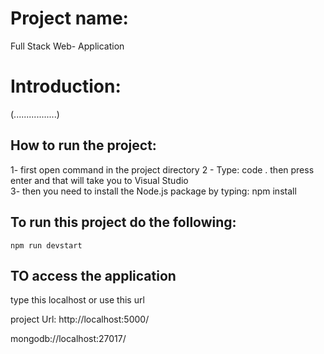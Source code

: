 # Project name:

Full Stack Web- Application

# Introduction:
(.................)


## How to run the project:
1- first open command in the project directory
2 - Type: code . then press enter and that will take you to Visual Studio  
3- then you need to install the Node.js package by typing: npm install 

## To run this project do the following: 

```npm run devstart```

## TO access the application

type this localhost or use this url

project Url: http://localhost:5000/

mongodb://localhost:27017/
